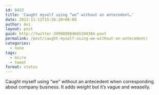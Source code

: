```yaml
---
id: 8422
title: 'Caught myself using “we” without an antecedent…'
date: 2013-11-11T15:56:20+00:00
author: Avi
layout: post
guid: http://twitter-399988984665104384-post
permalink: /post/caught-myself-using-we-without-an-antecedent/
categories:
  - none
tags:
  - micro
  - tweet
format: status
---
```

Caught myself using “we” without an antecedent when corresponding about company business. It adds weight but it’s vague and weaselly.